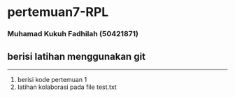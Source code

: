 # pertemuan7-RPL
### Muhamad Kukuh Fadhilah (50421871)

## berisi latihan menggunakan git
---
1. berisi kode pertemuan 1 
2. latihan kolaborasi pada file test.txt